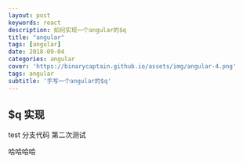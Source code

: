 ```yaml
---
layout: post
keywords: react
description: 如何实现一个angular的$q
title: "angular"
tags: [angular]
date: 2018-09-04
categories: angular
cover: 'https://binarycaptain.github.io/assets/img/angular-4.png'
tags: angular
subtitle: '手写一个angular的$q'
---
```


## $q 实现

test 分支代码 第二次测试

哈哈哈哈
